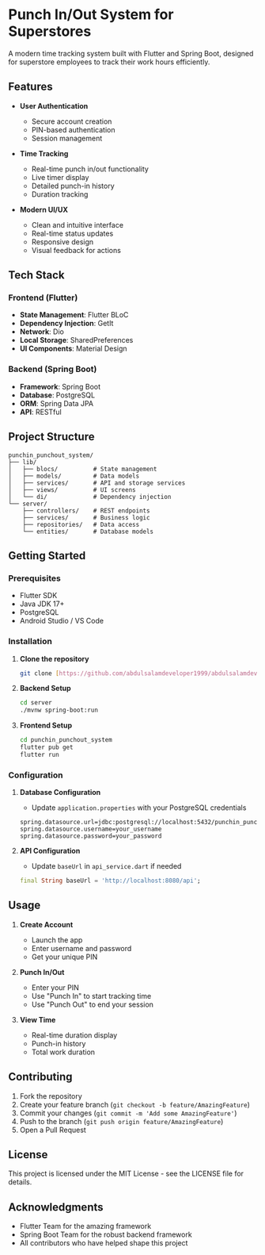 # Punch In/Out System for Superstores

A modern time tracking system built with Flutter and Spring Boot, designed for superstore employees to track their work hours efficiently.

## Features

- **User Authentication**
  - Secure account creation
  - PIN-based authentication
  - Session management

- **Time Tracking**
  - Real-time punch in/out functionality
  - Live timer display
  - Detailed punch-in history
  - Duration tracking

- **Modern UI/UX**
  - Clean and intuitive interface
  - Real-time status updates
  - Responsive design
  - Visual feedback for actions

## Tech Stack

### Frontend (Flutter)
- **State Management**: Flutter BLoC
- **Dependency Injection**: GetIt
- **Network**: Dio
- **Local Storage**: SharedPreferences
- **UI Components**: Material Design

### Backend (Spring Boot)
- **Framework**: Spring Boot
- **Database**: PostgreSQL
- **ORM**: Spring Data JPA
- **API**: RESTful

## Project Structure

```
punchin_punchout_system/
├── lib/
│   ├── blocs/          # State management
│   ├── models/         # Data models
│   ├── services/       # API and storage services
│   ├── views/          # UI screens
│   └── di/             # Dependency injection
└── server/
    ├── controllers/    # REST endpoints
    ├── services/       # Business logic
    ├── repositories/   # Data access
    └── entities/       # Database models
```

## Getting Started

### Prerequisites
- Flutter SDK
- Java JDK 17+
- PostgreSQL
- Android Studio / VS Code

### Installation

1. **Clone the repository**
   ```bash
   git clone [https://github.com/abdulsalamdeveloper1999/abdulsalamdeveloper1999-punchin-punchout-flutter-bloc-springboot-postgres/tree/main]
   ```

2. **Backend Setup**
   ```bash
   cd server
   ./mvnw spring-boot:run
   ```

3. **Frontend Setup**
   ```bash
   cd punchin_punchout_system
   flutter pub get
   flutter run
   ```

### Configuration

1. **Database Configuration**
   - Update `application.properties` with your PostgreSQL credentials
   ```properties
   spring.datasource.url=jdbc:postgresql://localhost:5432/punchin_punchout_db
   spring.datasource.username=your_username
   spring.datasource.password=your_password
   ```

2. **API Configuration**
   - Update `baseUrl` in `api_service.dart` if needed
   ```dart
   final String baseUrl = 'http://localhost:8080/api';
   ```

## Usage

1. **Create Account**
   - Launch the app
   - Enter username and password
   - Get your unique PIN

2. **Punch In/Out**
   - Enter your PIN
   - Use "Punch In" to start tracking time
   - Use "Punch Out" to end your session

3. **View Time**
   - Real-time duration display
   - Punch-in history
   - Total work duration

## Contributing

1. Fork the repository
2. Create your feature branch (`git checkout -b feature/AmazingFeature`)
3. Commit your changes (`git commit -m 'Add some AmazingFeature'`)
4. Push to the branch (`git push origin feature/AmazingFeature`)
5. Open a Pull Request

## License

This project is licensed under the MIT License - see the LICENSE file for details.

## Acknowledgments

- Flutter Team for the amazing framework
- Spring Boot Team for the robust backend framework
- All contributors who have helped shape this project 
